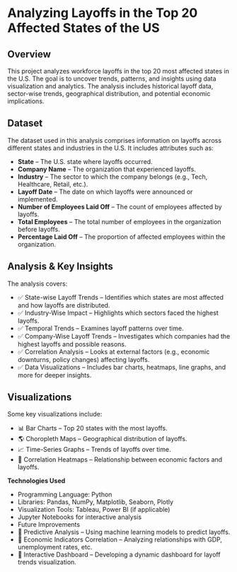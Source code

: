# **Analyzing Layoffs in the Top 20 Affected States of the US**

## **Overview**
This project analyzes workforce layoffs in the top 20 most affected states in the U.S. The goal is to uncover trends, patterns, and insights using data visualization and analytics. The analysis includes historical layoff data, sector-wise trends, geographical distribution, and potential economic implications.

## **Dataset**
The dataset used in this analysis comprises information on layoffs across different states and industries in the U.S. It includes attributes such as:

- **State** – The U.S. state where layoffs occurred.
- **Company Name** – The organization that experienced layoffs.
- **Industry** – The sector to which the company belongs (e.g., Tech, Healthcare, Retail, etc.).
- **Layoff Date** – The date on which layoffs were announced or implemented.
- **Number of Employees Laid Off** – The count of employees affected by layoffs.
- **Total Employees** – The total number of employees in the organization before layoffs.
- **Percentage Laid Off** – The proportion of affected employees within the organization.

## **Analysis & Key Insights**
The analysis covers:

- ✅ State-wise Layoff Trends – Identifies which states are most affected and how layoffs are distributed.
- ✅ Industry-Wise Impact – Highlights which sectors faced the highest layoffs.
- ✅ Temporal Trends – Examines layoff patterns over time.
- ✅ Company-Wise Layoff Trends – Investigates which companies had the highest layoffs and possible reasons.
- ✅ Correlation Analysis – Looks at external factors (e.g., economic downturns, policy changes) affecting layoffs.
- ✅ Data Visualizations – Includes bar charts, heatmaps, line graphs, and more for deeper insights.

## **Visualizations**
Some key visualizations include:

- 📊 Bar Charts – Top 20 states with the most layoffs.
- 🌎 Choropleth Maps – Geographical distribution of layoffs.
- 📈 Time-Series Graphs – Trends of layoffs over time.
- 🔗 Correlation Heatmaps – Relationship between economic factors and layoffs.

**Technologies Used**
- Programming Language: Python
- Libraries: Pandas, NumPy, Matplotlib, Seaborn, Plotly
- Visualization Tools: Tableau, Power BI (if applicable)
- Jupyter Notebooks for interactive analysis
- Future Improvements
- 🔹 Predictive Analysis – Using machine learning models to predict layoffs.
- 🔹 Economic Indicators Correlation – Analyzing relationships with GDP, unemployment rates, etc.
- 🔹 Interactive Dashboard – Developing a dynamic dashboard for layoff trends visualization.



